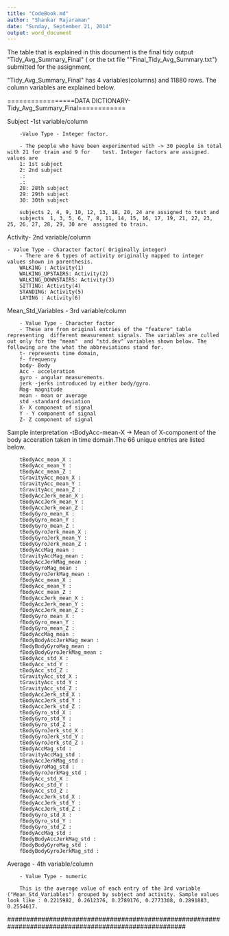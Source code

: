 ```yaml
---
title: "CodeBook.md"
author: "Shankar Rajaraman"
date: "Sunday, September 21, 2014"
output: word_document
---
```


The table that is explained in this document is the final tidy output "Tidy_Avg_Summary_Final" ( or the txt file ""Final_Tidy_Avg_Summary.txt") submitted for the assignment. 

"Tidy_Avg_Summary_Final" has 4 variables(columns) and 11880 rows. The column variables are explained below.

=================DATA DICTIONARY- Tidy_Avg_Summary_Final============ 

Subject -1st variable/column

        -Value Type - Integer factor. 
        
        - The people who have been experimented with -> 30 people in total with 21 for train and 9 for    test. Integer factors are assigned. values are  
        1: 1st subject
        2: 2nd subject
        .:
        .:
        28: 28th subject
        29: 29th subject
        30: 30th subject
        
        subjects 2, 4, 9, 10, 12, 13, 18, 20, 24 are assigned to test and
        subjects  1, 3, 5, 6, 7, 8, 11, 14, 15, 16, 17, 19, 21, 22, 23, 25, 26, 27, 28, 29, 30 are  assigned to train.
        


Activity- 2nd variable/column


	- Value Type - Character factor( Originally integer)
        - There are 6 types of activity originally mapped to integer values shown in parenthesis.
        WALKING : Activity(1)
        WALKING_UPSTAIRS: Activity(2)
        WALKING_DOWNSTAIRS: Activity(3)
        SITTING: Activity(4)
        STANDING: Activity(5)
        LAYING : Activity(6)
        
        
        
Mean_Std_Variables - 3rd variable/column
        
        
        - Value Type - Character factor
        - These are from original entries of the "feature" table representing  different measurement signals. The variables are culled out only for the "mean"  and "std.dev" variables shown below. The following are the what the abbreviations stand for.
        t- represents time domain,
        f- frequency
        body- Body
        Acc - acceleration
        gyro - angular measurements.
        jerk -jerks introduced by either body/gyro. 
        Mag- magnitude
        mean - mean or average
        std -standard deviation
        X- X component of signal
        Y - Y component of signal
        Z- Z component of signal
Sample interpretation -tBodyAcc-mean-X -> Mean of X-component of the body acceration taken in time domain.The 66 unique entries are listed below.

        tBodyAcc_mean_X :
        tBodyAcc_mean_Y :
        tBodyAcc_mean_Z :
        tGravityAcc_mean_X :
        tGravityAcc_mean_Y :
        tGravityAcc_mean_Z :
        tBodyAccJerk_mean_X :
        tBodyAccJerk_mean_Y :
        tBodyAccJerk_mean_Z :
        tBodyGyro_mean_X :
        tBodyGyro_mean_Y :
        tBodyGyro_mean_Z :
        tBodyGyroJerk_mean_X :
        tBodyGyroJerk_mean_Y :
        tBodyGyroJerk_mean_Z :
        tBodyAccMag_mean :
        tGravityAccMag_mean :
        tBodyAccJerkMag_mean :
        tBodyGyroMag_mean :
        tBodyGyroJerkMag_mean :
        fBodyAcc_mean_X :
        fBodyAcc_mean_Y :
        fBodyAcc_mean_Z :
        fBodyAccJerk_mean_X :
        fBodyAccJerk_mean_Y :
        fBodyAccJerk_mean_Z :
        fBodyGyro_mean_X :
        fBodyGyro_mean_Y :
        fBodyGyro_mean_Z :
        fBodyAccMag_mean :
        fBodyBodyAccJerkMag_mean :
        fBodyBodyGyroMag_mean :
        fBodyBodyGyroJerkMag_mean :
        tBodyAcc_std_X :
        tBodyAcc_std_Y :
        tBodyAcc_std_Z :
        tGravityAcc_std_X :
        tGravityAcc_std_Y :
        tGravityAcc_std_Z :
        tBodyAccJerk_std_X :
        tBodyAccJerk_std_Y :
        tBodyAccJerk_std_Z :
        tBodyGyro_std_X :
        tBodyGyro_std_Y :
        tBodyGyro_std_Z :
        tBodyGyroJerk_std_X :
        tBodyGyroJerk_std_Y :
        tBodyGyroJerk_std_Z :
        tBodyAccMag_std :
        tGravityAccMag_std :
        tBodyAccJerkMag_std :
        tBodyGyroMag_std :
        tBodyGyroJerkMag_std :
        fBodyAcc_std_X :
        fBodyAcc_std_Y :
        fBodyAcc_std_Z :
        fBodyAccJerk_std_X :
        fBodyAccJerk_std_Y :
        fBodyAccJerk_std_Z :
        fBodyGyro_std_X :
        fBodyGyro_std_Y :
        fBodyGyro_std_Z :
        fBodyAccMag_std :
        fBodyBodyAccJerkMag_std :
        fBodyBodyGyroMag_std :
        fBodyBodyGyroJerkMag_std :


Average - 4th variable/column 

        - Value Type - numeric

        This is the average value of each entry of the 3rd variable ("Mean_Std_Variables") grouped by subject and activity. Sample values look like : 0.2215982, 0.2612376, 0.2789176, 0.2773308, 0.2891883, 0.2554617.
        
#######################################################################################################

